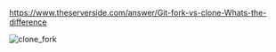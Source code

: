 https://www.theserverside.com/answer/Git-fork-vs-clone-Whats-the-difference

![clone_fork](https://user-images.githubusercontent.com/63326895/168523239-7cf2ecd8-d4e1-400c-a649-634485c8b616.png)
